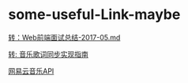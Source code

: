 # some-useful-Link-maybe

[转：Web前端面试总结-2017-05.md](https://github.com/Xing-Chuan/blog/blob/master/works/Web%E5%89%8D%E7%AB%AF%E9%9D%A2%E8%AF%95%E6%80%BB%E7%BB%93-2017-05.md)

[转: 音乐歌词同步实现指南](https://segmentfault.com/a/1190000009355539)

[网易云音乐API](https://github.com/Binaryify/NeteaseCloudMusicApi)
